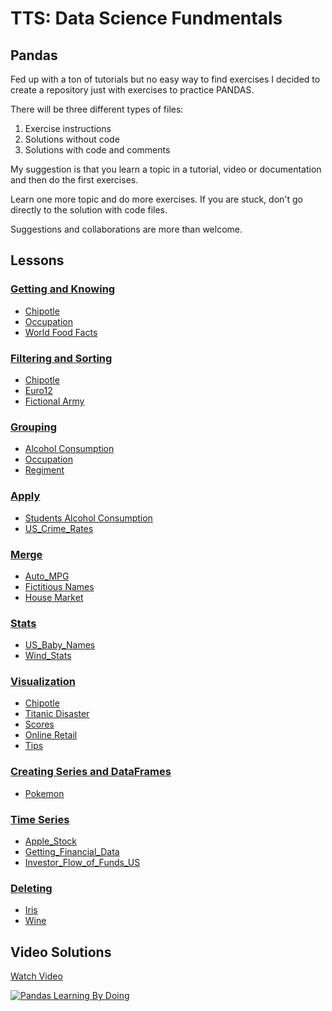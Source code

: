 # TTS: Data Science Fundmentals
## Pandas

Fed up with a ton of tutorials but no easy way to find exercises I decided to create a repository just with exercises to practice PANDAS.

There will be three different types of files:  

1. Exercise instructions  
2. Solutions without code  
3. Solutions with code and comments

My suggestion is that you learn a topic in a tutorial, video or documentation and then do the first exercises.

Learn one more topic and do more exercises. If you are stuck, don't go directly to the solution with code files. 

Suggestions and collaborations are more than welcome.

## Lessons

### [Getting and Knowing](https://github.com/guipsamora/pandas_exercises/tree/master/01_Getting_%26_Knowing_Your_Data)  
- [Chipotle](https://github.com/guipsamora/pandas_exercises/tree/master/01_Getting_%26_Knowing_Your_Data/Chipotle)  
- [Occupation](https://github.com/guipsamora/pandas_exercises/tree/master/01_Getting_%26_Knowing_Your_Data/Occupation)  
- [World Food Facts](https://github.com/guipsamora/pandas_exercises/tree/master/01_Getting_%26_Knowing_Your_Data/World%20Food%20Facts)

### [Filtering and Sorting](https://github.com/guipsamora/pandas_exercises/tree/master/02_Filtering_%26_Sorting)
- [Chipotle](https://github.com/guipsamora/pandas_exercises/tree/master/02_Filtering_%26_Sorting/Chipotle)  
- [Euro12](https://github.com/guipsamora/pandas_exercises/tree/master/02_Filtering_%26_Sorting/Euro12)  
- [Fictional Army](https://github.com/guipsamora/pandas_exercises/tree/master/02_Filtering_%26_Sorting/Fictional%20Army)

### [Grouping](https://github.com/guipsamora/pandas_exercises/tree/master/03_Grouping)
- [Alcohol Consumption](https://github.com/guipsamora/pandas_exercises/tree/master/03_Grouping/Alcohol_Consumption)  
- [Occupation](https://github.com/guipsamora/pandas_exercises/tree/master/03_Grouping/Occupation)  
- [Regiment](https://github.com/guipsamora/pandas_exercises/tree/master/03_Grouping/Regiment)

### [Apply](https://github.com/guipsamora/pandas_exercises/tree/master/04_Apply)
- [Students Alcohol Consumption](https://github.com/guipsamora/pandas_exercises/tree/master/04_Apply/Students_Alcohol_Consumption)  
- [US_Crime_Rates](https://github.com/guipsamora/pandas_exercises/tree/master/04_Apply/US_Crime_Rates)     

### [Merge](https://github.com/guipsamora/pandas_exercises/tree/master/05_Merge)
- [Auto_MPG](https://github.com/guipsamora/pandas_exercises/tree/master/05_Merge/Auto_MPG)  
- [Fictitious Names](https://github.com/guipsamora/pandas_exercises/tree/master/05_Merge/Fictitous%20Names)  
- [House Market](https://github.com/guipsamora/pandas_exercises/tree/master/05_Merge/Housing%20Market)  

### [Stats](https://github.com/guipsamora/pandas_exercises/tree/master/06_Stats)
- [US_Baby_Names](https://github.com/guipsamora/pandas_exercises/tree/master/06_Stats/US_Baby_Names)  
- [Wind_Stats](https://github.com/guipsamora/pandas_exercises/tree/master/06_Stats/Wind_Stats)

### [Visualization](https://github.com/guipsamora/pandas_exercises/tree/master/07_Visualization)
- [Chipotle](https://github.com/guipsamora/pandas_exercises/tree/master/07_Visualization/Chipotle)  
- [Titanic Disaster](https://github.com/guipsamora/pandas_exercises/tree/master/07_Visualization/Titanic_Desaster)  
- [Scores](https://github.com/guipsamora/pandas_exercises/tree/master/07_Visualization/Scores)  
- [Online Retail](https://github.com/guipsamora/pandas_exercises/tree/master/07_Visualization/Online_Retail)  
- [Tips](https://github.com/guipsamora/pandas_exercises/tree/master/07_Visualization/Tips)  

### [Creating Series and DataFrames](https://github.com/guipsamora/pandas_exercises/tree/master/08_Creating_Series_and_DataFrames)  
- [Pokemon](https://github.com/guipsamora/pandas_exercises/tree/master/08_Creating_Series_and_DataFrames/Pokemon)  

### [Time Series](https://github.com/guipsamora/pandas_exercises/tree/master/09_Time_Series)  
- [Apple_Stock](https://github.com/guipsamora/pandas_exercises/tree/master/09_Time_Series/Apple_Stock)  
- [Getting_Financial_Data](https://github.com/guipsamora/pandas_exercises/tree/master/09_Time_Series/Getting_Financial_Data)  
- [Investor_Flow_of_Funds_US](https://github.com/guipsamora/pandas_exercises/tree/master/09_Time_Series/Getting_Financial_Data)  

### [Deleting](https://github.com/guipsamora/pandas_exercises/tree/master/10_Deleting)  
- [Iris](https://github.com/guipsamora/pandas_exercises/tree/master/10_Deleting/Iris)  
- [Wine](https://github.com/guipsamora/pandas_exercises/tree/master/10_Deleting/Wine)  

## Video Solutions

[Watch Video](https://youtu.be/pu3IpU937xs)

[![Pandas Learning By Doing](https://img.youtube.com/vi/pu3IpU937xs/0.jpg)](https://www.youtube.com/watch?v=pu3IpU937xs)
